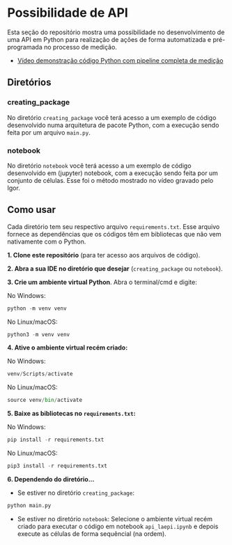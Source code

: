 # Possibilidade de API

Esta seção do repositório mostra uma possibilidade no desenvolvimento de uma API em Python para realização de ações de forma automatizada e pré-programada no processo de medição.

- [Vídeo demonstração código Python com pipeline completa de medição](https://drive.google.com/file/d/1JzpyqOZ0_BPRxIaVZZyTceJrk7otcbLN/view?usp=drive_link)

## Diretórios

### creating_package

No diretório `creating_package` você terá acesso a um exemplo de código desenvolvido numa arquitetura de pacote Python, com a execução sendo feita por um arquivo `main.py`.

### notebook

No diretório `notebook` você terá acesso a um exemplo de código desenvolvido em (jupyter) notebook, com a execução sendo feita por um conjunto de células. Esse foi o método mostrado no vídeo gravado pelo Igor.

## Como usar

Cada diretório tem seu respectivo arquivo `requirements.txt`. Esse arquivo fornece as dependências que os códigos têm em bibliotecas que não vem nativamente com o Python.

**1. Clone este repositório** (para ter acesso aos arquivos de código).

**2. Abra a sua IDE no diretório que desejar** (`creating_package` ou `notebook`).

**3. Crie um ambiente virtual Python**. Abra o terminal/cmd e digite:

No Windows:
```python
python -m venv venv
```
No Linux/macOS:
```python
python3 -m venv venv
```

**4. Ative o ambiente virtual recém criado:**

No Windows:
```python
venv/Scripts/activate
```

No Linux/macOS:
```python
source venv/bin/activate
```

**5. Baixe as bibliotecas no `requirements.txt`:**

No Windows:
```python
pip install -r requirements.txt
```

No Linux/macOS:
```python
pip3 install -r requirements.txt
```

**6. Dependendo do diretório...**
-  Se estiver no diretório `creating_package`:
```python
python main.py
```
- Se estiver no diretório `notebook`:
Selecione o ambiente virtual recém criado para executar o código em notebook `api_laepi.ipynb` e depois execute as células de forma sequêncial (na ordem).
